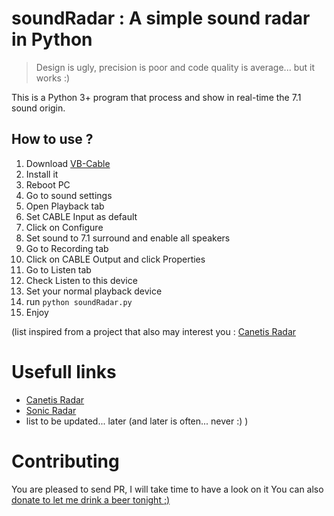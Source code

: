 # soundRadar : A simple sound radar in Python

> Design is ugly, precision is poor and code quality is average... but it works :)

This is a Python 3+ program that process and show in real-time the 7.1 sound origin.

## How to use ?

1. Download [VB-Cable](https://vb-audio.com/Cable/)
2. Install it
3. Reboot PC
4. Go to sound settings
5. Open Playback tab
6. Set CABLE Input as default
7. Click on Configure
8. Set sound to 7.1 surround and enable all speakers
9. Go to Recording tab
10. Click on CABLE Output and click Properties
11. Go to Listen tab
12. Check Listen to this device
13. Set your normal playback device
14. run `python soundRadar.py`
15. Enjoy

(list inspired from a project that also may interest you : [Canetis Radar](https://github.com/SamuelTulach/CanetisRadar)

# Usefull links

- [Canetis Radar](https://github.com/SamuelTulach/CanetisRadar)
- [Sonic Radar](https://rog.asus.com/technology/rog-sound-innovations/sonic-radar/)
- list to be updated... later (and later is often... never :) )

# Contributing

You are pleased to send PR, I will take time to have a look on it
You can also [donate to let me drink a beer tonight ;)](https://www.paypal.com/donate/?hosted_button_id=JYUZVFAGMGXD4)
